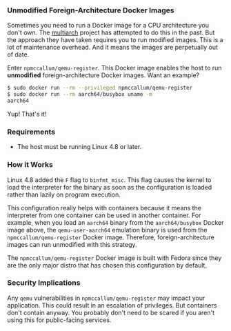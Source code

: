 ### Unmodified Foreign-Architecture Docker Images

Sometimes you need to run a Docker image for a CPU architecture you don't own.
The [multiarch](https://hub.docker.com/u/multiarch/) project has attempted to
do this in the past. But the approach they have taken requires you to run
modified images. This is a lot of maintenance overhead. And it means the
images are perpetually out of date.

Enter `npmccallum/qemu-register`. This Docker image enables the host to run
**unmodified** foreign-architecture Docker images. Want an example?

```sh
$ sudo docker run --rm --privileged npmccallum/qemu-register
$ sudo docker run --rm aarch64/busybox uname -m
aarch64
```

Yup! That's it!

### Requirements

* The host must be running Linux 4.8 or later.

### How it Works

Linux 4.8 added the `F` flag to `binfmt_misc`. This flag causes the kernel to
load the interpreter for the binary as soon as the configuration is loaded
rather than lazily on program execution.

This configuration really helps with containers because it means the
interpreter from one container can be used in another container. For example,
when you load an `aarch64` binary from the `aarch64/busybox` Docker image
above, the `qemu-user-aarch64` emulation binary is used from the
`npmccallum/qemu-register` Docker image. Therefore, foreign-architecture
images can run unmodified with this strategy.

The `npmccallum/qemu-register` Docker image is built with Fedora since
they are the only major distro that has chosen this configuration by
default.

### Security Implications

Any `qemu` vulnerabilities in `npmccallum/qemu-register` may impact your
application. This could result in an escalation of privileges. But containers
don't contain anyway. You probably don't need to be scared if you aren't using
this for public-facing services.
